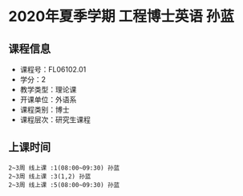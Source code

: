 # 2020年夏季学期 工程博士英语 孙蓝






## 课程信息

- 课程号：FL06102.01
- 学分：2
- 教学类型：理论课
- 开课单位：外语系
- 课程类别：博士
- 课程层次：研究生课程

## 上课时间

```
2~3周 线上课 :1(08:00~09:30) 孙蓝
2~3周 线上课 :3(1,2) 孙蓝
2~3周 线上课 :5(08:00~09:30) 孙蓝
```

